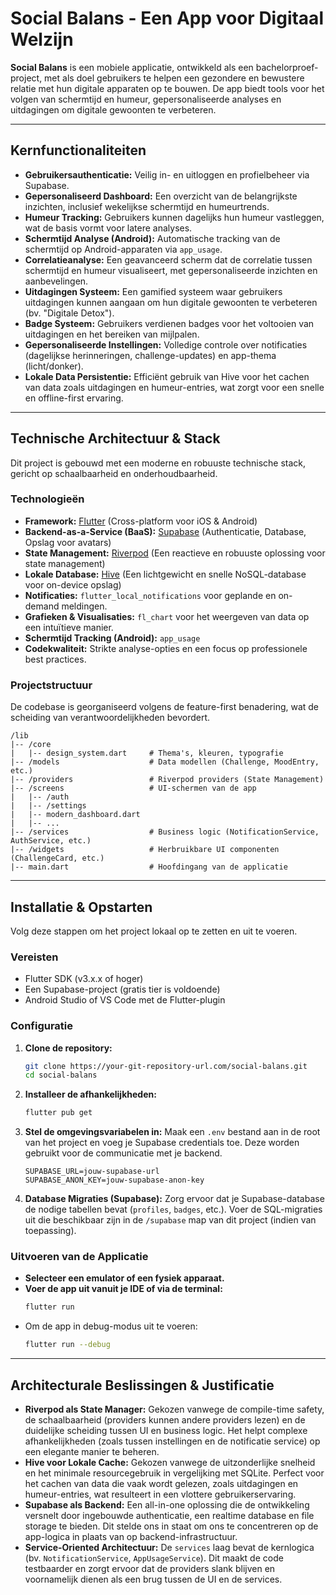 # Social Balans - Een App voor Digitaal Welzijn

**Social Balans** is een mobiele applicatie, ontwikkeld als een bachelorproef-project, met als doel gebruikers te helpen een gezondere en bewustere relatie met hun digitale apparaten op te bouwen. De app biedt tools voor het volgen van schermtijd en humeur, gepersonaliseerde analyses en uitdagingen om digitale gewoonten te verbeteren.


---

##  Kernfunctionaliteiten

-   **Gebruikersauthenticatie:** Veilig in- en uitloggen en profielbeheer via Supabase.
-   **Gepersonaliseerd Dashboard:** Een overzicht van de belangrijkste inzichten, inclusief wekelijkse schermtijd en humeurtrends.
-   **Humeur Tracking:** Gebruikers kunnen dagelijks hun humeur vastleggen, wat de basis vormt voor latere analyses.
-   **Schermtijd Analyse (Android):** Automatische tracking van de schermtijd op Android-apparaten via `app_usage`.
-   **Correlatieanalyse:** Een geavanceerd scherm dat de correlatie tussen schermtijd en humeur visualiseert, met gepersonaliseerde inzichten en aanbevelingen.
-   **Uitdagingen Systeem:** Een gamified systeem waar gebruikers uitdagingen kunnen aangaan om hun digitale gewoonten te verbeteren (bv. "Digitale Detox").
-   **Badge Systeem:** Gebruikers verdienen badges voor het voltooien van uitdagingen en het bereiken van mijlpalen.
-   **Gepersonaliseerde Instellingen:** Volledige controle over notificaties (dagelijkse herinneringen, challenge-updates) en app-thema (licht/donker).
-   **Lokale Data Persistentie:** Efficiënt gebruik van Hive voor het cachen van data zoals uitdagingen en humeur-entries, wat zorgt voor een snelle en offline-first ervaring.

---

##  Technische Architectuur & Stack

Dit project is gebouwd met een moderne en robuuste technische stack, gericht op schaalbaarheid en onderhoudbaarheid.

### **Technologieën**

-   **Framework:** [Flutter](https://flutter.dev/) (Cross-platform voor iOS & Android)
-   **Backend-as-a-Service (BaaS):** [Supabase](https://supabase.io/) (Authenticatie, Database, Opslag voor avatars)
-   **State Management:** [Riverpod](https://riverpod.dev/) (Een reactieve en robuuste oplossing voor state management)
-   **Lokale Database:** [Hive](https://docs.hivedb.dev/) (Een lichtgewicht en snelle NoSQL-database voor on-device opslag)
-   **Notificaties:** `flutter_local_notifications` voor geplande en on-demand meldingen.
-   **Grafieken & Visualisaties:** `fl_chart` voor het weergeven van data op een intuïtieve manier.
-   **Schermtijd Tracking (Android):** `app_usage`
-   **Codekwaliteit:** Strikte analyse-opties en een focus op professionele best practices.

### **Projectstructuur**

De codebase is georganiseerd volgens de feature-first benadering, wat de scheiding van verantwoordelijkheden bevordert.

```
/lib
|-- /core
|   |-- design_system.dart     # Thema's, kleuren, typografie
|-- /models                    # Data modellen (Challenge, MoodEntry, etc.)
|-- /providers                 # Riverpod providers (State Management)
|-- /screens                   # UI-schermen van de app
|   |-- /auth
|   |-- /settings
|   |-- modern_dashboard.dart
|   |-- ...
|-- /services                  # Business logic (NotificationService, AuthService, etc.)
|-- /widgets                   # Herbruikbare UI componenten (ChallengeCard, etc.)
|-- main.dart                  # Hoofdingang van de applicatie
```

---

## Installatie & Opstarten

Volg deze stappen om het project lokaal op te zetten en uit te voeren.

### **Vereisten**

-   Flutter SDK (v3.x.x of hoger)
-   Een Supabase-project (gratis tier is voldoende)
-   Android Studio of VS Code met de Flutter-plugin

### **Configuratie**

1.  **Clone de repository:**
    ```bash
    git clone https://your-git-repository-url.com/social-balans.git
    cd social-balans
    ```

2.  **Installeer de afhankelijkheden:**
    ```bash
    flutter pub get
    ```

3.  **Stel de omgevingsvariabelen in:**
    Maak een `.env` bestand aan in de root van het project en voeg je Supabase credentials toe. Deze worden gebruikt voor de communicatie met je backend.

    ```dotenv
    SUPABASE_URL=jouw-supabase-url
    SUPABASE_ANON_KEY=jouw-supabase-anon-key
    ```

4.  **Database Migraties (Supabase):**
    Zorg ervoor dat je Supabase-database de nodige tabellen bevat (`profiles`, `badges`, etc.). Voer de SQL-migraties uit die beschikbaar zijn in de `/supabase` map van dit project (indien van toepassing).

### **Uitvoeren van de Applicatie**

-   **Selecteer een emulator of een fysiek apparaat.**
-   **Voer de app uit vanuit je IDE of via de terminal:**
    ```bash
    flutter run
    ```
-   Om de app in debug-modus uit te voeren:
    ```bash
    flutter run --debug
    ```
---

##  Architecturale Beslissingen & Justificatie

-   **Riverpod als State Manager:** Gekozen vanwege de compile-time safety, de schaalbaarheid (providers kunnen andere providers lezen) en de duidelijke scheiding tussen UI en business logic. Het helpt complexe afhankelijkheden (zoals tussen instellingen en de notificatie service) op een elegante manier te beheren.
-   **Hive voor Lokale Cache:** Gekozen vanwege de uitzonderlijke snelheid en het minimale resourcegebruik in vergelijking met SQLite. Perfect voor het cachen van data die vaak wordt gelezen, zoals uitdagingen en humeur-entries, wat resulteert in een vlottere gebruikerservaring.
-   **Supabase als Backend:** Een all-in-one oplossing die de ontwikkeling versnelt door ingebouwde authenticatie, een realtime database en file storage te bieden. Dit stelde ons in staat om ons te concentreren op de app-logica in plaats van op backend-infrastructuur.
-   **Service-Oriented Architectuur:** De `services` laag bevat de kernlogica (bv. `NotificationService`, `AppUsageService`). Dit maakt de code testbaarder en zorgt ervoor dat de providers slank blijven en voornamelijk dienen als een brug tussen de UI en de services.
